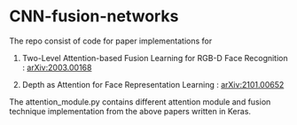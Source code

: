 # CNN-fusion-networks

The repo consist of code for paper implementations for 

1) Two-Level Attention-based Fusion Learning for RGB-D Face Recognition : <arXiv:2003.00168>

2) Depth as Attention for Face Representation Learning : <arXiv:2101.00652>

The attention_module.py contains different attention module and fusion technique implementation from the above papers written in Keras.

